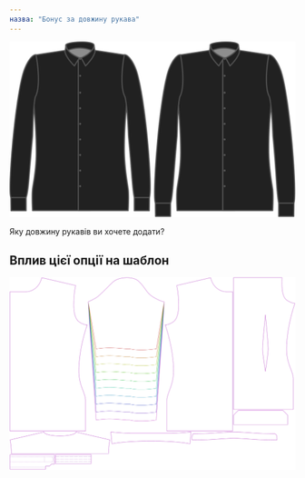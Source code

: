 ```yaml
---
назва: "Бонус за довжину рукава"
---
```


![Бонус за довжину рукава](sleevelengthbonus.svg)

Яку довжину рукавів ви хочете додати?

## Вплив цієї опції на шаблон

![На цьому зображенні показано вплив цієї опції шляхом накладання декількох варіантів, які мають різне значення для цієї опції](simon_sleevelengthbonus_sample.svg "Вплив цієї опції на шаблон")

